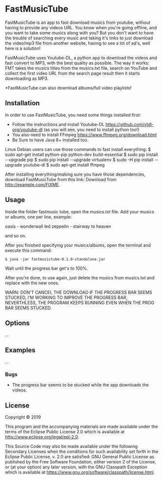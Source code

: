 # FastMusicTube

FastMusicTube is an app to fast download musics from youtube, without having to provide any videos URL.
You know when you're going offline, and you want to take some musics along with you? But you don't want to have the trouble of
searching every music and taking it's links to just download the video/mp3 file from another website, having to see a lot of
ad's, well here is a solution!

FastMusicTube uses Youtube-DL, a python app to download the videos and fast convert to MP3, with the best quality as possible.
The way it works: FMT takes the musics titles from the musics.txt file, search on YouTube and collect the first video URL from the search page result
then it starts downloading as MP3.

*FastMusicTube can also download albums/full video playlists!

## Installation
In order to use FastMusicTube, you need some things installed first:
- Follow the instructions and install Youtube-DL https://github.com/ytdl-org/youtube-dl (as you will see, you need to install python too!)
- You also need to install FFmpeg https://www.ffmpeg.org/download.html
- Be Sure to have Java 8+ installed too.

Linux Debian users can use those commands to fast install everything:
$ sudo apt-get install python-pip python-dev build-essential 
$ sudo pip install --upgrade pip 
$ sudo pip install --upgrade virtualenv 
$ sudo -H pip install --upgrade youtube-dl
$ sudo apt-get install ffmpeg

After installing everything/making sure you have those dependencies, download FastMusicTube from this link:
Download from http://example.com/FIXME.

## Usage

Inside the folder fastmusic tube, open the musics.txt file.
Add your musics or albums, one per line, example:

oasis - wonderwall
led zeppelin - stairway to heaven

and so on.

After you finished specifying your musics/albums, open the terminal and execute this command:

    $ java -jar fastmusictube-0.1.0-standalone.jar

Wait until the progress bar get's to 100%.

After you're done, to use again, just delete the musics from musics.txt and replace with the new ones.

WARN: DON'T CANCEL THE DOWNLOAD IF THE PROGRESS BAR SEEMS STUCKED, I'M WORKING TO IMPROVE THE PROGRESS BAR, NEVERTHLESS, THE PROGRAM KEEPS RUNNING EVEN WHEN THE PROG BAR SEEMS STUCKED.
## Options

...

## Examples

...

### Bugs

- The progress bar seems to be stucked while the app downloads the videos.

## License

Copyright © 2019

This program and the accompanying materials are made available under the
terms of the Eclipse Public License 2.0 which is available at
http://www.eclipse.org/legal/epl-2.0.

This Source Code may also be made available under the following Secondary
Licenses when the conditions for such availability set forth in the Eclipse
Public License, v. 2.0 are satisfied: GNU General Public License as published by
the Free Software Foundation, either version 2 of the License, or (at your
option) any later version, with the GNU Classpath Exception which is available
at https://www.gnu.org/software/classpath/license.html.
